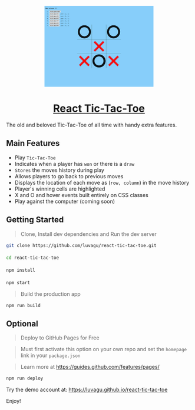 <p align="center">
  <a href="https://luvagu.github.io/react-tic-tac-toe">
    <img src="Screenshot.png" height="220">
    <h1 align="center">React Tic-Tac-Toe</h1>
  </a>
</p>

The old and beloved Tic-Tac-Toe of all time with handy extra features.

## Main Features

- Play `Tic-Tac-Toe`
- Indicates when a player has `won` or there is a `draw`
- `Stores` the moves history during play
- Allows players to go back to previous moves
- Displays the location of each move as (`row, column`) in the move history
- Player's winning cells are highlighted
- X and O and hover events built entirely on CSS classes
- Play against the computer (coming soon)

## Getting Started

> Clone, Install dev dependencies and Run the dev server

```sh
git clone https://github.com/luvagu/react-tic-tac-toe.git

cd react-tic-tac-toe

npm install

npm start
```

> Build the production app

```sh
npm run build
```

## Optional

> Deploy to GitHub Pages for Free

> Must first activate this option on your own repo and set the `homepage` link in your `package.json`

> Learn more at https://guides.github.com/features/pages/

```sh
npm run deploy
```

Try the demo account at: https://luvagu.github.io/react-tic-tac-toe

Enjoy!
